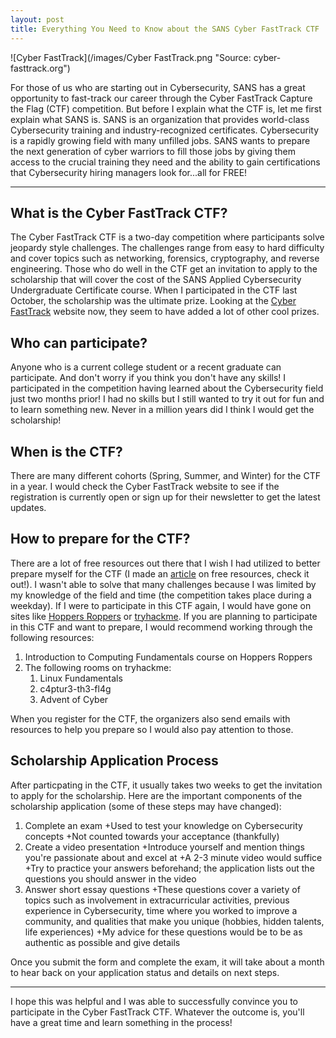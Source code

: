 ```yaml
---
layout: post
title: Everything You Need to Know about the SANS Cyber FastTrack CTF
---
```

![Cyber FastTrack](/images/Cyber FastTrack.png "Source: cyber-fasttrack.org")


For those of us who are starting out in Cybersecurity, SANS has a great opportunity to fast-track
our career through the Cyber FastTrack Capture the Flag (CTF) competition. But before I explain 
what the CTF is, let me first explain what SANS is. SANS is an organization that provides
world-class Cybersecurity training and industry-recognized certificates. Cybersecurity is a
rapidly growing field with many unfilled jobs. SANS wants to prepare the next generation of
cyber warriors to fill those jobs by giving them access to the crucial training they need and the
ability to gain certifications that Cybersecurity hiring managers look for...all for FREE!

--------------------------------

What is the Cyber FastTrack CTF?
--------------------------------

The Cyber FastTrack CTF is a two-day competition where participants solve jeopardy style
challenges. The challenges range from easy to hard difficulty and cover topics such as networking,
forensics, cryptography, and reverse engineering. Those who do well in the CTF get an invitation
to apply to the scholarship that will cover the cost of the SANS Applied Cybersecurity Undergraduate
Certificate course. When I participated in the CTF last October, the scholarship was the ultimate
prize. Looking at the [Cyber FastTrack](https://cyber-fasttrack.org/) website now, they seem to
have added a lot of other cool prizes.

Who can participate?
--------------------

Anyone who is a current college student or a recent graduate can participate. And don't worry
if you think you don't have any skills! I participated in the competition having learned about the
Cybersecurity field just two months prior! I had no skills but I still wanted to try it out for
fun and to learn something new. Never in a million years did I think I would get the scholarship!

When is the CTF?
----------------

There are many different cohorts (Spring, Summer, and Winter) for the CTF in a year. I would check
the Cyber FastTrack website to see if the registration is currently open or sign up for their
newsletter to get the latest updates.

How to prepare for the CTF?
---------------------------

There are a lot of free resources out there that I wish I had utilized to better prepare myself
for the CTF (I made an [article](https://baishakicodes.github.io/Getting-Started/) on free resources, check it out!). 
I wasn't able to solve that many challenges because I was limited by my knowledge of the field 
and time (the competition takes place during a weekday). If I were to participate in this CTF again, 
I would have gone on sites like [Hoppers Roppers](https://www.hoppersroppers.org/) or [tryhackme](https://tryhackme.com/). 
If you are planning to participate in this CTF and want to prepare, I would recommend working through
the following resources:

1. Introduction to Computing Fundamentals course on Hoppers Roppers 
2. The following rooms on tryhackme:
    1. Linux Fundamentals
    2. c4ptur3-th3-fl4g
    3. Advent of Cyber 

When you register for the CTF, the organizers also send emails with resources to help you
prepare so I would also pay attention to those.

Scholarship Application Process
-------------------------------

After particpating in the CTF, it usually takes two weeks to get the invitation to apply for the
scholarship. Here are the important components of the scholarship application (some of these steps
may have changed):

1. Complete an exam
    +Used to test your knowledge on Cybersecurity concepts
    +Not counted towards your acceptance (thankfully)
2. Create a video presentation
    +Introduce yourself and mention things you're passionate about and excel at
    +A 2-3 minute video would suffice
    +Try to practice your answers beforehand; the application lists out the questions you should answer
     in the video
3. Answer short essay questions
    +These questions cover a variety of topics such as involvement in extracurricular activities, previous
     experience in Cybersecurity, time where you worked to improve a community, and qualities that make you
     unique (hobbies, hidden talents, life experiences)
    +My advice for these questions would be to be as authentic as possible and give details

Once you submit the form and complete the exam, it will take about a month to hear back on your
application status and details on next steps.

-----------------------------------------

I hope this was helpful and I was able to successfully convince you to participate in the Cyber 
FastTrack CTF. Whatever the outcome is, you'll have a great time and learn something in the 
process!
